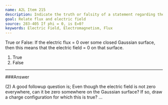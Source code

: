 ```yaml
---
name: A2L Item 215
description: Indicate the truth or falsity of a statement regarding the implication of flux for the electric field on a surface.
goal: Relate flux and electric field
source: 283-405 If phi = 0, is E=0?
keywords: Electric Field, Electromagnetism, Flux
---
```


True or False:  If the electric flux = 0 over some closed Gaussian
surface, then this means that the electric field = 0 on that surface.

1. True
2. False


<hr/>

###Answer

(2) A good followup question is; Even though the electric field is not
zero everywhere, can it be zero somewhere on the Gaussian surface? If
so, draw a charge configuration for which this is true? 
...
